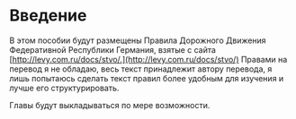 # Введение

В этом пособии будут размещены Правила Дорожного Движения Федеративной Республики Германия, взятые с сайта [http://levy.com.ru/docs/stvo/.](http://levy.com.ru/docs/stvo/) Правами на перевод я не обладаю, весь текст принадлежит автору перевода, я лишь попытаюсь сделать текст правил более удобным для изучения и лучше его структурировать.

Главы будут выкладываться по мере возможности.

